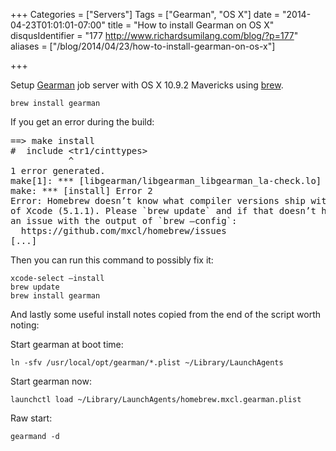 +++
Categories = ["Servers"]
Tags = ["Gearman", "OS X"]
date = "2014-04-23T01:01:01-07:00"
title = "How to install Gearman on OS X"
disqusIdentifier = "177 http://www.richardsumilang.com/blog/?p=177"
aliases = ["/blog/2014/04/23/how-to-install-gearman-on-os-x"]

+++

Setup [Gearman][1] job server with OS X 10.9.2 Mavericks using [brew][2].

<pre><code class="language-bash" title="Install">brew install gearman</code></pre>

If you get an error during the build:

<pre title="Build error">==&gt; make install
#  include &lt;tr1/cinttypes&gt;
           ^
1 error generated.
make[1]: *** [libgearman/libgearman_libgearman_la-check.lo] Error 1
make: *** [install] Error 2
Error: Homebrew doesn’t know what compiler versions ship with your version
of Xcode (5.1.1). Please `brew update` and if that doesn’t help, file
an issue with the output of `brew —config`:
  https://github.com/mxcl/homebrew/issues
[...]</pre>

Then you can run this command to possibly fix it:

<pre><code class="language-bash" title="Testing script">xcode-select —install
brew update
brew install gearman</code></pre>

And lastly some useful install notes copied from the end of the script worth
noting:

Start gearman at boot time:

<pre><code class="language-bash" title="Start at boot">ln -sfv /usr/local/opt/gearman/*.plist ~/Library/LaunchAgents</code></pre>

Start gearman now:

<pre><code class="language-bash" title="Start now">launchctl load ~/Library/LaunchAgents/homebrew.mxcl.gearman.plist</code></pre>

Raw start:

<pre><code class="language-bash" title="Raw start">gearmand -d</code></pre>

[1]: http://gearman.org/ "Gearman"
[2]: http://brew.sh/ "Homebrew"
